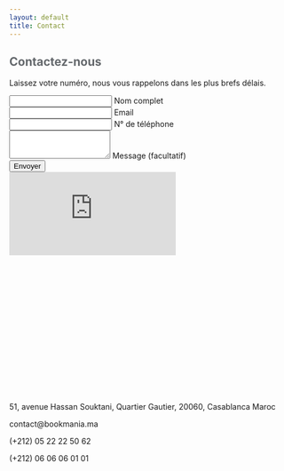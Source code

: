 ```yaml
---
layout: default
title: Contact
---
```

<main id="contact">
  <section class="container mt-4 mt-sm-5 py-5">
    <div class="mt-4 mb-4">
      <h1 class="font-weight-normal">
        <strong style="color: #64686c;">Contactez-nous</strong>
      </h1>
    </div>
    <div class="row">
      <div class="col-lg-5 mb-lg-0 mb-4" data-aos="fade-up">
        <div class="card">
          <div class="card-body">
            <!-- <div class="form-header accent-1"> -->
              <!-- <h3 class="mt-2"> -->
                <!-- <i class="fas fa-envelope"></i> -->
                <!-- Nous vous rappelons -->
              <!-- </h3> -->
            <!-- </div> -->
            <p class="dark-grey-text">
              Laissez votre numéro, nous vous rappelons dans les plus brefs délais.
            </p>
            <div class="md-form">
              <i class="fas fa-user prefix grey-text"></i>
              <input type="text" id="form-name" class="form-control">
              <label for="form-name">Nom complet</label>
            </div>
            <div class="md-form">
              <i class="fas fa-envelope prefix grey-text"></i>
              <input type="text" id="form-email" class="form-control">
              <label for="form-email">Email</label>
            </div>
            <div class="md-form">
              <i class="fas fa-phone prefix grey-text"></i>
              <input type="text" id="form-Subject" class="form-control">
              <label for="form-Subject">N° de téléphone</label>
            </div>
            <div class="md-form">
              <i class="fas fa-pencil-alt prefix grey-text"></i>
              <textarea type="text" id="form-text" class="form-control md-textarea" rows="3"></textarea>
              <label for="form-text">Message (facultatif)</label>
            </div>
            <div class="text-center">
              <button class="btn btn-light-blue">Envoyer</button>
            </div>
          </div>
        </div>
      </div>
      <div class="col-lg-7" data-aos="fade-up">
        <div id="map-container-section" class="z-depth-1-half map-container-section mb-4" style="height: 400px">
          <iframe src="https://maps.google.com/maps?q=51, avenue Hassan Souktani, Quartier Gautier, 20060, Casablanca Maroc&t=&z=13&ie=UTF8&iwloc=&output=embed" frameborder="0"
            style="border:0" allowfullscreen></iframe>
        </div>
        <div class="row text-center">
          <div class="col-md-4">
            <a class="btn-floating accent-1">
              <i class="fas fa-map-marker-alt text-info"></i>
            </a>
            <p>51, avenue Hassan Souktani, Quartier Gautier, 20060, Casablanca Maroc</p>
          </div>
          <div class="col-md-4">
            <a class="btn-floating accent-1">
              <i class="fas fa-envelope text-info"></i>
            </a>
            <p>contact@bookmania.ma</p>
          </div>
          <div class="col-md-4">
            <a class="btn-floating accent-1">
              <i class="fas fa-phone text-info"></i>
            </a>
            <p>(+212) 05 22 22 50 62</p>
            <p>(+212) 06 06 06 01 01</p>
          </div>
        </div>
      </div>
    </div>
  </section>
</main>
